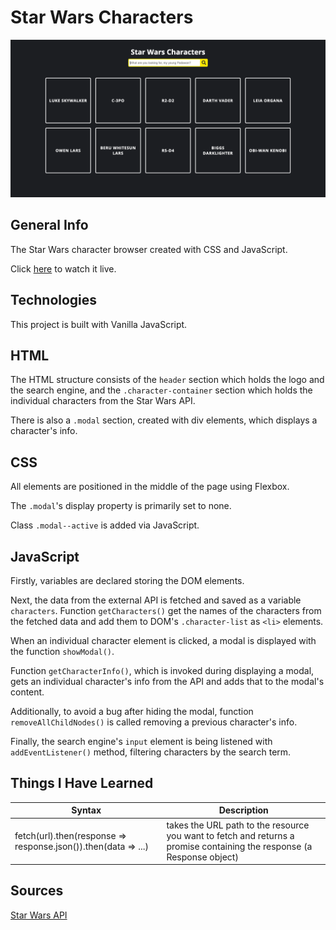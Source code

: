 # Star Wars Characters

![screenshot](images/screenshot.jpg)

## General Info

The Star Wars character browser created with CSS and JavaScript.

Click [here](https://marekjanik.github.io/star-wars/) to watch it live.

## Technologies

This project is built with Vanilla JavaScript.

## HTML

The HTML structure consists of the `header` section which holds the logo and the search engine, and the `.character-container` section which holds the individual characters from the Star Wars API.

There is also a `.modal` section, created with div elements, which displays a character's info.

## CSS

All elements are positioned in the middle of the page using Flexbox.

The `.modal`'s display property is primarily set to none.

Class `.modal--active` is added via JavaScript.

## JavaScript

Firstly, variables are declared storing the DOM elements.

Next, the data from the external API is fetched and saved as a variable `characters`. Function `getCharacters()` get the names of the characters from the fetched data and add them to DOM's `.character-list` as `<li>` elements.

When an individual character element is clicked, a modal is displayed with the function `showModal()`.

Function `getCharacterInfo()`, which is invoked during displaying a modal, gets an individual character's info from the API and adds that to the modal's content.

Additionally, to avoid a bug after hiding the modal, function `removeAllChildNodes()` is called removing a previous character's info.

Finally, the search engine's `input` element is being listened with `addEventListener()` method, filtering characters by the search term.

## Things I Have Learned

| Syntax                                                         | Description                                                                                                            |
| -------------------------------------------------------------- | ---------------------------------------------------------------------------------------------------------------------- |
| fetch(url).then(response => response.json()).then(data => ...) | takes the URL path to the resource you want to fetch and returns a promise containing the response (a Response object) |

## Sources

[Star Wars API](https://swapi.dev/)
